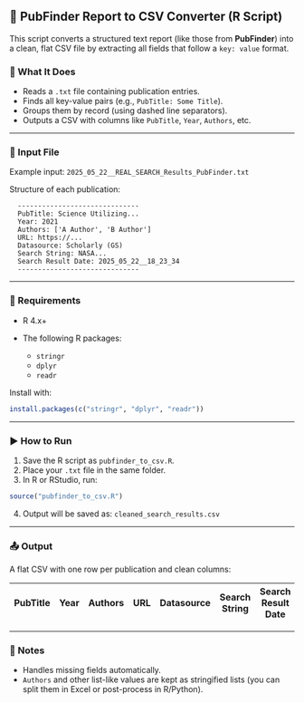 ## 📄 PubFinder Report to CSV Converter (R Script)

This script converts a structured text report (like those from **PubFinder**) into a clean, flat CSV file by extracting all fields that follow a `key: value` format.

### 🔧 What It Does

* Reads a `.txt` file containing publication entries.
* Finds all key-value pairs (e.g., `PubTitle: Some Title`).
* Groups them by record (using dashed line separators).
* Outputs a CSV with columns like `PubTitle`, `Year`, `Authors`, etc.

---

### 📁 Input File

Example input:
`2025_05_22__REAL_SEARCH_Results_PubFinder.txt`

Structure of each publication:

```
  ------------------------------
  PubTitle: Science Utilizing...
  Year: 2021
  Authors: ['A Author', 'B Author']
  URL: https://...
  Datasource: Scholarly (GS)
  Search String: NASA...
  Search Result Date: 2025_05_22__18_23_34
  ------------------------------
```

---

### 🧪 Requirements

* R 4.x+
* The following R packages:

  * `stringr`
  * `dplyr`
  * `readr`

Install with:

```r
install.packages(c("stringr", "dplyr", "readr"))
```

---

### ▶️ How to Run

1. Save the R script as `pubfinder_to_csv.R`.
2. Place your `.txt` file in the same folder.
3. In R or RStudio, run:

```r
source("pubfinder_to_csv.R")
```

4. Output will be saved as:
   `cleaned_search_results.csv`

---

### 📤 Output

A flat CSV with one row per publication and clean columns:

| PubTitle | Year | Authors | URL | Datasource | Search String | Search Result Date |
| -------- | ---- | ------- | --- | ---------- | ------------- | ------------------ |

---

### 📌 Notes

* Handles missing fields automatically.
* `Authors` and other list-like values are kept as stringified lists (you can split them in Excel or post-process in R/Python).



